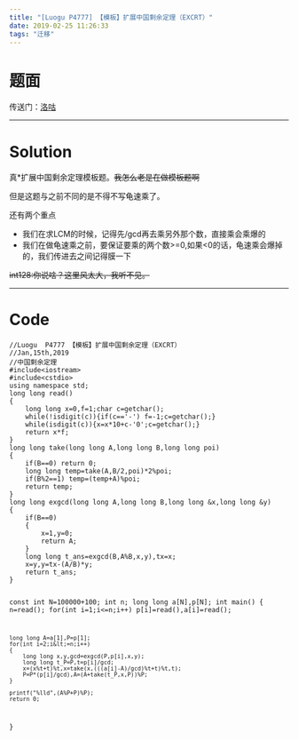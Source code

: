 ```yaml
---
title: "[Luogu P4777] 【模板】扩展中国剩余定理（EXCRT）"
date: 2019-02-25 11:26:33
tags: "迁移"
---
```

<h1>题面</h1>
<p>传送门：<a href="https://www.luogu.org/problemnew/show/P4777" target="_blank"  rel="nofollow" >洛咕</a></p>
<hr />
<h1>Solution</h1>
<p>真*扩展中国剩余定理模板题。<del>我怎么老是在做模板题啊</del></p>
<p>但是这题与之前不同的是不得不写龟速乘了。</p>
<p>还有两个重点</p>
<ul>
<li>我们在求LCM的时候，记得先/gcd再去乘另外那个数，直接乘会乘爆的</li>
<li>我们在做龟速乘之前，要保证要乘的两个数>=0,如果&lt;0的话，龟速乘会爆掉的，我们传进去之间记得膜一下</li>
</ul>
<p><del>int128:你说啥？这里风太大，我听不见。</del></p>
<hr />
<h1>Code</h1>
<pre><code class="language-cpp ">//Luogu  P4777 【模板】扩展中国剩余定理（EXCRT）
//Jan,15th,2019
//中国剩余定理
#include&lt;iostream&gt;
#include&lt;cstdio&gt;
using namespace std;
long long read()
{
    long long x=0,f=1;char c=getchar();
    while(!isdigit(c)){if(c=='-') f=-1;c=getchar();}
    while(isdigit(c)){x=x*10+c-'0';c=getchar();}
    return x*f;
}
long long take(long long A,long long B,long long poi)
{
    if(B==0) return 0;
    long long temp=take(A,B/2,poi)*2%poi;
    if(B%2==1) temp=(temp+A)%poi;
    return temp;
}
long long exgcd(long long A,long long B,long long &amp;x,long long &amp;y)
{
    if(B==0)
    {
        x=1,y=0;
        return A;
    }
    long long t_ans=exgcd(B,A%B,x,y),tx=x;
    x=y,y=tx-(A/B)*y;
    return t_ans;
}

const int N=100000+100;
int n;
long long a[N],p[N];
int main()
{
    n=read();
    for(int i=1;i&lt;=n;i++)
        p[i]=read(),a[i]=read();

    long long A=a[1],P=p[1];
    for(int i=2;i&lt;=n;i++)
    {
        long long x,y,gcd=exgcd(P,p[i],x,y);
        long long t_P=P,t=p[i]/gcd;
        x=(x%t+t)%t,x=take(x,(((a[i]-A)/gcd)%t+t)%t,t);
        P=P*(p[i]/gcd),A=(A+take(t_P,x,P))%P;
    }

    printf("%lld",(A%P+P)%P);
    return 0;
}

</code></pre>
